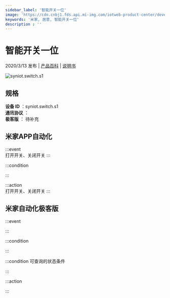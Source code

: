 ```yaml
---
sidebar_label: '智能开关一位'
image: 'https://cdn.cnbj1.fds.api.mi-img.com/iotweb-product-center/developer_1582352521999WzH1btuW.png?GalaxyAccessKeyId=AKVGLQWBOVIRQ3XLEW&Expires=9223372036854775807&Signature=Gcyeh52Z1Y4XWZaMHtLqGP0PXgk='
keywords: '米家, 居意, 智能开关一位'
description : ''
---
```

# 智能开关一位

2020/3/13 发布 | [产品百科](https://home.mi.com/webapp/content/baike/product/index.html?model=syniot.switch.s1/) | [说明书](https://home.mi.com/views/introduction.html?model=syniot.switch.s1&region=cn)

![syniot.switch.s1](https://cdn.cnbj1.fds.api.mi-img.com/iotweb-product-center/developer_1582352521999WzH1btuW.png?GalaxyAccessKeyId=AKVGLQWBOVIRQ3XLEW&Expires=9223372036854775807&Signature=Gcyeh52Z1Y4XWZaMHtLqGP0PXgk=)

## 规格  
> 
**设备 ID** ：syniot.switch.s1  
**通讯协议** ：  
**极客版**  ： 待补充 


## 米家APP自动化  

:::event  
打开开关、关闭开关
:::

:::condition  

:::

:::action   
打开开关、关闭开关
:::

## 米家自动化极客版  

:::event  

:::

:::condition  

:::

:::condition 可查询的状态条件  

:::

:::action  

:::

        
